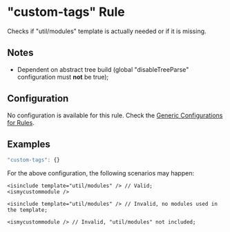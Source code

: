 # "custom-tags" Rule

Checks if "util/modules" template is actually needed or if it is missing.

## Notes

- Dependent on abstract tree build (global "disableTreeParse" configuration must **not** be true);

## Configuration

No configuration is available for this rule. Check the [Generic Configurations for Rules][generic-config].


## Examples

```js
"custom-tags": {}
```

For the above configuration, the following scenarios may happen:

```
<isinclude template="util/modules" /> // Valid;
<ismycustommodule />
```

```
<isinclude template="util/modules" /> // Invalid, no modules used in the template;
```

```
<ismycustommodule /> // Invalid, "util/modules" not included;
```

[generic-config]: <../generic-rule-config.md>
